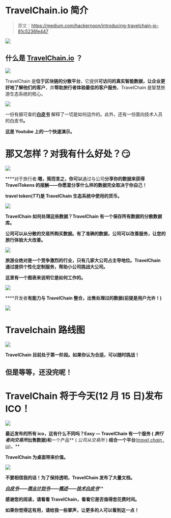 # TravelChain.io 简介

> 原文：<https://medium.com/hackernoon/introducing-travelchain-io-81c5236fe447>

![](img/c5a842f611141d1432553e00f2e61981.png)

## 什么是 [TravelChain.io](http://bit.ly/2kwn7T3) ？

![](img/4dbd0ae9c1096f4de39b7a500d943ed4.png)

TravelChain 是**位于区块链的分散平台**，它提供**可访问的真实智能数据，让企业更好地了解他们的客户**，并**帮助旅行者体验最佳的客户服务**。TravelChain 是智慧旅游生态系统的核心。

![](img/7baf87f9d75f8287a16ead1e537f527b.png)

一份有据可查的[**白皮书**](https://travelchain.io/WhitePaper.pdf) 解释了一切是如何运作的。此外，还有一份面向技术人员的白皮书[](https://travelchain.io/technical_whitepaper.pdf)**。**

**这是 Youtube 上的一个快速演示。**

# **那又怎样？对我有什么好处？😏**

**![](img/edb58074180db2b6d737d862399c6274.png)**

****对于旅行者:**嗯，简而言之，你可以**通过与公司**分享你的数据来获得 TravelTokens 的报酬——你愿意分享什么样的数据完全取决于你自己！**

****travel token**(*TT*)是 TravelChain 生态系统中使用的货币。**

**![](img/ebcddf7bd7e6b456959c14ba8e750d98.png)**

**TravelChain 如何处理这些数据？TravelChain 有一个保存所有数据的分散数据库。**

**公司可以从分散的交易所购买数据。有了准确的数据，公司可以改善服务，让您的旅行体验大大改善。**

**![](img/bb4eeffd937e1a3a93ff7b944ed46419.png)**

**旅游业绝对是一个竞争激烈的行业，只有几家大公司占主导地位。TravelChain 通过提供个性化定制服务，帮助小公司挑战大公司。**

**这里有一个图表来说明它是如何工作的。**

**![](img/95eaba7dff2decd346f33044a3e5a33b.png)**

****开发者**有能力与 TravelChain 整合，出售处理过的数据(前提是用户允许！)**

**![](img/a4d85a485342df7d956b0f64063267b1.png)**

# **Travelchain 路线图**

**![](img/3c8b7dbe00fd6ed3aa01d617be0af095.png)**

**TravelChain 目前处于第一阶段。如果你认为合适，可以随时挑战！**

## **但是等等，还没完呢！**

# **TravelChain 将于今天(12 月 15 日)发布 ICO！**

**![](img/4dbd0ae9c1096f4de39b7a500d943ed4.png)**

**最近发布的所有 ico，这有什么不同吗？Easy — TravelChain **有一个服务** ( *旅行者向交易所*出售数据)和**一个产品** ( *公司从交易所* ) **结合一个平台**([*travel chain . io*](http://travelchain.io))。**

**TravelChain 为桌面带来价值。**

**![](img/8320a34f5940d1a26489df09488c3af0.png)**

**不要相信我的话！为了保持透明，TravelChain 发布了大量文档。**

**[***白皮书***](https://travelchain.io/WhitePaper.pdf)*——[***商业计划书***](https://travelchain.io/Business-plan.pdf)——[***概述***](https://travelchain.io/Overview.pdf)*——[***技术白皮书***](https://travelchain.io/technical_whitepaper.pdf)****

****感谢您的阅读，请看看 TravelChain，看看它是否值得您花费时间。****

****如果你觉得这有用，请给我一些掌声，让更多的人可以看到这一点！****